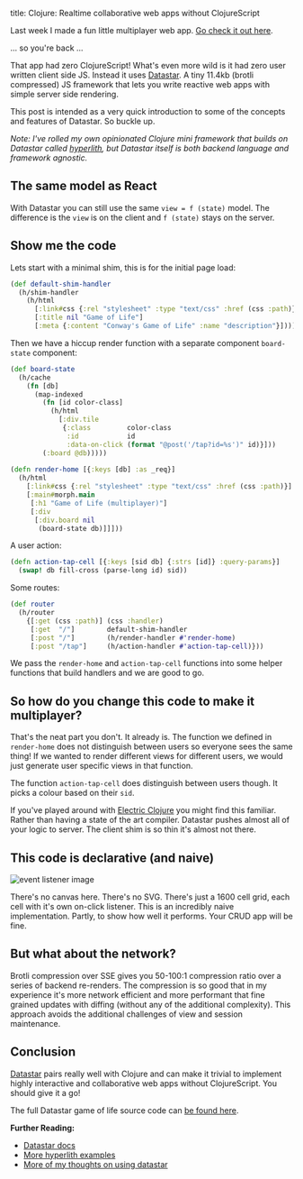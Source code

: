title: Clojure: Realtime collaborative web apps without ClojureScript

Last week I made a fun little multiplayer web app. [Go check it out here](https://example.andersmurphy.com).

... so you're back ...

That app had zero ClojureScript! What's even more wild is it had zero user written client side JS. Instead it uses [Datastar](https://data-star.dev). A tiny 11.4kb (brotli compressed) JS framework that lets you write reactive web apps with simple server side rendering.

This post is intended as a very quick introduction to some of the concepts and features of Datastar. So buckle up.

*Note:  I've rolled my own opinionated Clojure mini framework that builds on Datastar called [hyperlith](https://github.com/andersmurphy/hyperlith), but Datastar itself is both backend language and framework agnostic.*

## The same model as React

With Datastar you can still use the same `view = f (state)` model. The difference is  the `view` is on the client and `f (state)` stays on the server.

## Show me the code

Lets start with a minimal shim, this is for the initial page load:

```clojure
(def default-shim-handler
  (h/shim-handler
    (h/html
      [:link#css {:rel "stylesheet" :type "text/css" :href (css :path)}]
      [:title nil "Game of Life"]
      [:meta {:content "Conway's Game of Life" :name "description"}])))
```

Then we have a hiccup render function with a separate component `board-state` component:

```clojure
(def board-state
  (h/cache
    (fn [db]
      (map-indexed
        (fn [id color-class]
          (h/html
            [:div.tile
             {:class         color-class
              :id            id
              :data-on-click (format "@post('/tap?id=%s')" id)}]))
        (:board @db)))))
        
(defn render-home [{:keys [db] :as _req}]
  (h/html
    [:link#css {:rel "stylesheet" :type "text/css" :href (css :path)}]
    [:main#morph.main
     [:h1 "Game of Life (multiplayer)"]
     [:div
      [:div.board nil
       (board-state db)]]]))
```

A user action:

```clojure
(defn action-tap-cell [{:keys [sid db] {:strs [id]} :query-params}]
  (swap! db fill-cross (parse-long id) sid))
```

Some routes:

```clojure
(def router
  (h/router
    {[:get (css :path)] (css :handler)
     [:get  "/"]        default-shim-handler
     [:post "/"]        (h/render-handler #'render-home)
     [:post "/tap"]     (h/action-handler #'action-tap-cell)}))
```

We pass the `render-home` and `action-tap-cell` functions into some helper functions that build handlers and we are good to go.

## So how do you change this code to make it multiplayer?

That's the neat part you don't. It already is. The function we defined in `render-home` does not distinguish between users so everyone sees the same thing! If we wanted to render different views for different users, we would just generate user specific views in that function.

The function `action-tap-cell` does distinguish between users though. It picks a colour based on their `sid`.

If you've played around with [Electric Clojure](https://github.com/hyperfiddle/electric) you might find this familiar. Rather than having a state of the art compiler. Datastar pushes almost all of your logic to server. The client shim is so thin it's almost not there. 

## This code is declarative (and naive)

![event listener image](/assets/naive.png)

There's no canvas here. There's no SVG. There's just a 1600 cell grid, each cell with it's own on-click listener. This is an incredibly naive implementation. Partly, to show how well it performs. Your CRUD app will be fine.

## But what about the network?

Brotli compression over SSE gives you 50-100:1 compression ratio over a series of backend re-renders. The compression is so good that in my experience it's more network efficient and more performant that fine grained updates with diffing (without any of the additional complexity). This approach avoids the additional challenges of view and session maintenance.

## Conclusion

[Datastar](https://data-star.dev) pairs really well with Clojure and can make it trivial to implement highly interactive and collaborative web apps without ClojureScript. You should give it a go!

The full Datastar game of life source code can [be found here](https://github.com/andersmurphy/hyperlith/blob/master/examples/game_of_life/src/app/main.clj).

**Further Reading:**

- [Datastar docs](https://data-star.dev/guide/getting_started)
- [More hyperlith examples](https://github.com/andersmurphy/hyperlith/tree/master/examples)
- [More of my thoughts on using datastar](https://github.com/andersmurphy/hyperlith?tab=readme-ov-file#rational-more-like-a-collection-of-opinions)
